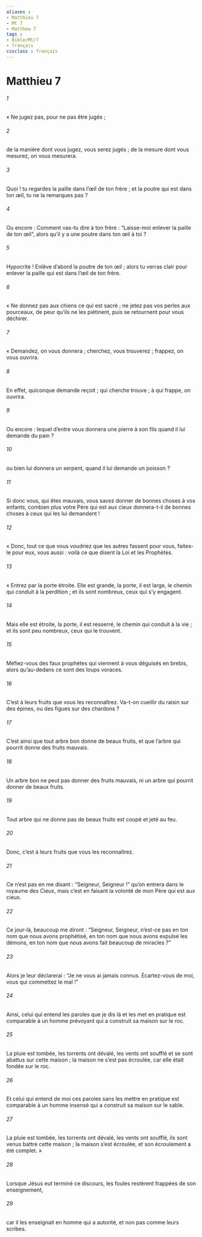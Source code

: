 ```yaml
---
aliases : 
- Matthieu 7
- Mt 7
- Matthew 7
tags : 
- Bible/Mt/7
- français
cssclass : français
---
```


# Matthieu 7

###### 1
« Ne jugez pas, pour ne pas être jugés ;
###### 2
de la manière dont vous jugez, vous serez jugés ; de la mesure dont vous mesurez, on vous mesurera.
###### 3
Quoi ! tu regardes la paille dans l’œil de ton frère ; et la poutre qui est dans ton œil, tu ne la remarques pas ?
###### 4
Ou encore : Comment vas-tu dire à ton frère : “Laisse-moi enlever la paille de ton œil”, alors qu’il y a une poutre dans ton œil à toi ?
###### 5
Hypocrite ! Enlève d’abord la poutre de ton œil ; alors tu verras clair pour enlever la paille qui est dans l’œil de ton frère.
###### 6
« Ne donnez pas aux chiens ce qui est sacré ; ne jetez pas vos perles aux pourceaux, de peur qu’ils ne les piétinent, puis se retournent pour vous déchirer.
###### 7
« Demandez, on vous donnera ; cherchez, vous trouverez ; frappez, on vous ouvrira.
###### 8
En effet, quiconque demande reçoit ; qui cherche trouve ; à qui frappe, on ouvrira.
###### 9
Ou encore : lequel d’entre vous donnera une pierre à son fils quand il lui demande du pain ?
###### 10
ou bien lui donnera un serpent, quand il lui demande un poisson ?
###### 11
Si donc vous, qui êtes mauvais, vous savez donner de bonnes choses à vos enfants, combien plus votre Père qui est aux cieux donnera-t-il de bonnes choses à ceux qui les lui demandent !
###### 12
« Donc, tout ce que vous voudriez que les autres fassent pour vous, faites-le pour eux, vous aussi : voilà ce que disent la Loi et les Prophètes.
###### 13
« Entrez par la porte étroite. Elle est grande, la porte, il est large, le chemin qui conduit à la perdition ; et ils sont nombreux, ceux qui s’y engagent.
###### 14
Mais elle est étroite, la porte, il est resserré, le chemin qui conduit à la vie ; et ils sont peu nombreux, ceux qui le trouvent.
###### 15
Méfiez-vous des faux prophètes qui viennent à vous déguisés en brebis, alors qu’au-dedans ce sont des loups voraces.
###### 16
C’est à leurs fruits que vous les reconnaîtrez. Va-t-on cueillir du raisin sur des épines, ou des figues sur des chardons ?
###### 17
C’est ainsi que tout arbre bon donne de beaux fruits, et que l’arbre qui pourrit donne des fruits mauvais.
###### 18
Un arbre bon ne peut pas donner des fruits mauvais, ni un arbre qui pourrit donner de beaux fruits.
###### 19
Tout arbre qui ne donne pas de beaux fruits est coupé et jeté au feu.
###### 20
Donc, c’est à leurs fruits que vous les reconnaîtrez.
###### 21
Ce n’est pas en me disant : “Seigneur, Seigneur !” qu’on entrera dans le royaume des Cieux, mais c’est en faisant la volonté de mon Père qui est aux cieux.
###### 22
Ce jour-là, beaucoup me diront : “Seigneur, Seigneur, n’est-ce pas en ton nom que nous avons prophétisé, en ton nom que nous avons expulsé les démons, en ton nom que nous avons fait beaucoup de miracles ?”
###### 23
Alors je leur déclarerai : “Je ne vous ai jamais connus. Écartez-vous de moi, vous qui commettez le mal !”
###### 24
Ainsi, celui qui entend les paroles que je dis là et les met en pratique est comparable à un homme prévoyant qui a construit sa maison sur le roc.
###### 25
La pluie est tombée, les torrents ont dévalé, les vents ont soufflé et se sont abattus sur cette maison ; la maison ne s’est pas écroulée, car elle était fondée sur le roc.
###### 26
Et celui qui entend de moi ces paroles sans les mettre en pratique est comparable à un homme insensé qui a construit sa maison sur le sable.
###### 27
La pluie est tombée, les torrents ont dévalé, les vents ont soufflé, ils sont venus battre cette maison ; la maison s’est écroulée, et son écroulement a été complet. »
###### 28
Lorsque Jésus eut terminé ce discours, les foules restèrent frappées de son enseignement,
###### 29
car il les enseignait en homme qui a autorité, et non pas comme leurs scribes.
